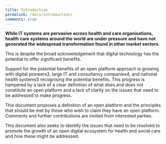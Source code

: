 ```yaml
---
title: Introduction
permalink: /docs/introduction/
comments: true
---
```

**While IT systems are pervasive across
health and care organisations, health
care systems around the world are
under pressure and have not generated
the widespread transformation
found in other market sectors.**

This is despite the broad
acknowledgement that digital
technology has the potential to
offer significant benefits.

Support for the potential benefits of an
open platform approach is growing with
digital pioneers3, large IT and consultancy
companies4, and national health systems5
recognising the potential benefits. This
progress is hampered by a lack of a
clear definition of what does and does
not constitute an open platform and a
lack of clarity on the issues that need
to be addressed to make progress.

This document proposes a definition
of an open platform and the principles
that should be met by those who wish
to claim they have an open platform.
Comments and further contributions
are invited from interested parties.

This document also seeks to identify
the issues that need to be resolved to
promote the growth of an open digital
ecosystem for health and social care
and how these might be addressed.

